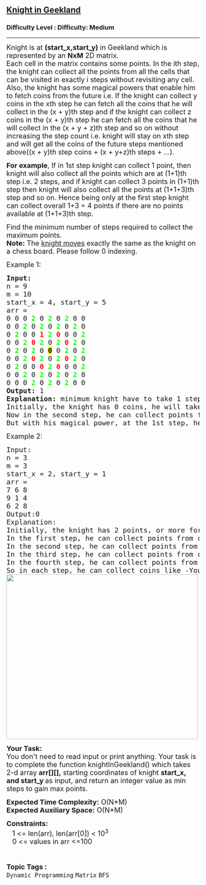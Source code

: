 <h2><a href="https://www.geeksforgeeks.org/problems/knight-in-geekland--170647/1?page=9&difficulty=Medium&status=unsolved&sortBy=submissions">Knight in Geekland</a></h2><h3>Difficulty Level : Difficulty: Medium</h3><hr><div class="problems_problem_content__Xm_eO"><p><span style="font-size: 18px;">Knight is at <strong>(start_x,start_y)</strong> in Geekland which is represented by an <strong>NxM</strong> 2D matrix.<br>Each cell in the matrix contains some points. In the ith step, the knight can collect all the points from all the cells that can be visited in exactly i steps without revisiting any cell.<br>Also, the knight has some magical powers that enable him to fetch coins from the future i.e. If the knight can collect y coins in the xth step he can fetch all the coins that he will collect in the (x + y)th step and if the knight can collect z coins in the (x + y)th step he can fetch all the coins that he will collect in the (x + y + z)th step and so on without increasing the step count i.e. knight will stay on xth step and will get all the coins of the future steps mentioned above((x + y)th step coins + (x + y+z)th steps + ...).</span></p>
<p><span style="font-size: 18px;"><strong>For example</strong>, If in 1st step knight can collect 1 point, then knight will also collect all the points which are at (1+1)th step i.e. 2 steps, and if knight can collect 3 points in (1+1)th step then knight will also collect all the points at (1+1+3)th step and so on. Hence being only at the first step knight can collect overall 1+3 = 4 points if there are no points available at (1+1+3)th step.</span></p>
<p><span style="font-size: 18px;">Find the minimum number of steps required to collect the maximum points.<br><strong>Note:</strong> The <a href="https://en.wikipedia.org/wiki/Knight_(chess)#:~:text=Compared%20to%20other%20chess%20pieces,pieces%20to%20reach%20its%20destination.">knight moves</a> exactly the same as the knight on a chess board. Please follow 0 indexing.</span></p>
<p><span style="font-size: 18px;">Example 1:</span></p>
<pre><span style="font-size: 18px;"><strong>Input:</strong>
n = 9
m = 10
start_x = 4, start_y = 5
arr =
0 0 0 <span style="color: #00ff00;"><strong>2</strong></span> 0 <span style="color: #00ff00;"><strong>2</strong></span> 0 <span style="color: #00ff00;"><strong>2</strong></span> 0 0
0 0 <span style="color: #00ff00;"><strong>2</strong></span> 0 <span style="color: #00ff00;"><strong>2</strong></span> 0 <span style="color: #00ff00;"><strong>2</strong></span> 0 <span style="color: #00ff00;"><strong>2</strong></span> 0
0 <span style="color: #00ff00;"><strong>2</strong></span> 0 0 <span style="color: #ff0000;"><strong>1</strong></span> <span style="color: #00ff00;"><strong>2</strong></span> <span style="color: #ff0000;"><strong>0</strong></span> 0 0 <span style="color: #00ff00;"><strong>2</strong></span>
0 0 <span style="color: #00ff00;"><strong>2</strong></span> <span style="color: #ff0000;"><strong>0</strong></span> <span style="color: #00ff00;"><strong>2</strong></span> 0 <span style="color: #00ff00;"><strong>2</strong></span> <span style="color: #ff0000;"><strong>0</strong></span> <span style="color: #00ff00;"><strong>2</strong></span> 0
0 <span style="color: #00ff00;"><strong>2</strong></span> 0 <span style="color: #00ff00;"><strong>2</strong></span> 0 <span style="color: #000000;"><strong><span style="background-color: #ffff00;">0</span></strong></span> 0 <span style="color: #00ff00;"><strong>2</strong></span> 0 <span style="color: #00ff00;"><strong>2</strong></span>
0 0 <span style="color: #00ff00;"><strong>2</strong></span> <span style="color: #ff0000;"><strong>0</strong></span> <span style="color: #00ff00;"><strong>2</strong></span> 0 <span style="color: #00ff00;"><strong>2</strong></span> <span style="color: #ff0000;"><strong>0</strong></span> <span style="color: #00ff00;"><strong>2</strong></span> 0
0 <span style="color: #00ff00;"><strong>2</strong></span> 0 0 <span style="color: #ff0000;"><strong>0</strong></span> <span style="color: #00ff00;"><strong>2</strong></span> <span style="color: #ff0000;"><strong>0</strong></span> 0 0 <span style="color: #00ff00;"><strong>2</strong></span>
0 0 <span style="color: #00ff00;"><strong>2</strong></span> 0 <span style="color: #00ff00;"><strong>2</strong></span> 0 <span style="color: #00ff00;"><strong>2</strong></span> 0 <span style="color: #00ff00;"><strong>2</strong></span> 0
0 0 0 <span style="color: #00ff00;"><strong>2</strong></span> 0 <span style="color: #00ff00;"><strong>2</strong></span> 0 <span style="color: #00ff00;"><strong>2</strong></span> 0 0
<strong>Output:</strong> 1
<strong>Explanation:</strong> minimum knight have to take 1 steps to gain maximum points.
Initially, the knight has 0 coins, he will take 1 step to collect 1 point (sum of cells denoted in red color).
Now in the second step, he can collect points from all the cells colored green i.e. 64 points.
But with his magical power, at the 1st step, he can fetch points from the (1 + 1)th step. Therefore he can collect 1 + 64 coins at step 1 only. Hence answer is 1.</span>
</pre>
<p><span style="font-size: 18px;">Example 2:</span></p>
<pre><span style="font-size: 18px;">Input:
n = 3 
m = 3
start_x = 2, start_y = 1
arr =
7 6 8
9 1 4
6 2 8
Output:0
Explanation:
Initially, the knight has 2 points, or more formally we can say that at the 0th step knight has 2 points.
In the first step, he can collect points from cells (0, 0) and (0, 2) i.e. 15 points.
In the second step, he can collect points from cells (1, 0) and (1, 2) i.e. 13 coins.
In the third step, he can collect points from cells (2, 0) and (2, 2) i.e. 14 points.
In the fourth step, he can collect points from the cell (0, 1) i.e. 6 points.
So in each step, he can collect coins like -You can see in the below image  Knight can collect 15 coins in the 0th step only
<img style="height: 430px; width: 500px;" src="https://media.geeksforgeeks.org/img-practice/rect46213-1668840290.png" alt=""></span>
</pre>
<p><span style="font-size: 18px;"><strong>Your Task:</strong><br>You don't need to read input or print anything. Your task is to complete the function knightInGeekland() which takes 2-d array <strong>arr[][],</strong>&nbsp;starting coordinates of knight <strong>start_x, and start_y&nbsp;</strong>as input, and return an integer value as min steps to gain max points.</span></p>
<p><span style="font-size: 18px;"><strong>Expected Time Complexity:</strong>&nbsp;O(N*M)<br><strong>Expected Auxiliary Space:</strong>&nbsp;O(N*M)</span></p>
<p><span style="font-size: 18px;"><strong>Constraints:</strong><br>&nbsp;&nbsp;&nbsp;1 &lt;= len(arr), len(arr[0])&nbsp;&lt;&nbsp;10<sup>3</sup><br>&nbsp; &nbsp;0&nbsp;&lt;= values in arr &lt;=100</span></p></div><br><p><span style=font-size:18px><strong>Topic Tags : </strong><br><code>Dynamic Programming</code>&nbsp;<code>Matrix</code>&nbsp;<code>BFS</code>&nbsp;